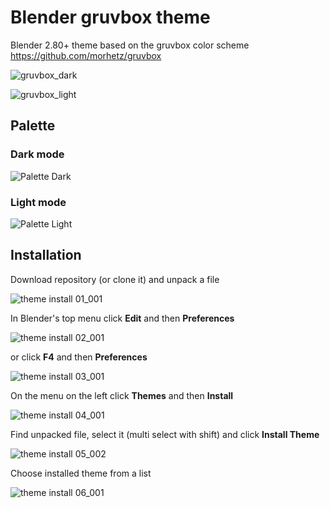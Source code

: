 # Blender gruvbox theme

Blender 2.80+ theme based on the gruvbox color scheme https://github.com/morhetz/gruvbox

![gruvbox_dark](https://user-images.githubusercontent.com/33354262/93396462-a2867300-f86f-11ea-86e5-7b589a29c068.jpg)

![gruvbox_light](https://user-images.githubusercontent.com/33354262/93396467-a5816380-f86f-11ea-8b8b-4382b6599a54.jpg)

Palette
-------

### Dark mode

![Palette Dark](http://i.imgur.com/wa666xg.png)

### Light mode

![Palette Light](http://i.imgur.com/49qKyYW.png)

Installation
-----------

Download repository (or clone it) and unpack a file

![theme install 01_001](https://user-images.githubusercontent.com/33354262/77268724-baa17f00-6c9e-11ea-9fb2-72a4eee7d72d.png)

In Blender's top menu click **Edit** and then **Preferences**

![theme install 02_001](https://user-images.githubusercontent.com/33354262/77268729-bd9c6f80-6c9e-11ea-86bb-740407dc4737.png)

or click **F4** and then **Preferences**

![theme install 03_001](https://user-images.githubusercontent.com/33354262/77268731-becd9c80-6c9e-11ea-8a8b-7310807d3584.png)

On the menu on the left click **Themes** and then **Install**

![theme install 04_001](https://user-images.githubusercontent.com/33354262/77268735-c12ff680-6c9e-11ea-8eb8-9cc7a5ae5e5e.png)

Find unpacked file, select it (multi select with shift) and click **Install Theme**

![theme install 05_002](https://user-images.githubusercontent.com/33354262/77268758-d442c680-6c9e-11ea-9a88-3e5ca1061ae6.png)

Choose installed theme from a list

![theme install 06_001](https://user-images.githubusercontent.com/33354262/77268760-d6a52080-6c9e-11ea-829b-eb0ad7f9c113.png)
